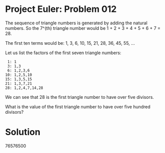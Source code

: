 Project Euler: Problem 012
============================
The sequence of triangle numbers is generated by adding the natural numbers.
So the 7^(th) triangle number would be 1 + 2 + 3 + 4 + 5 + 6 + 7 = 28.

The first ten terms would be:
1, 3, 6, 10, 15, 21, 28, 36, 45, 55, ...

Let us list the factors of the first seven triangle numbers:

     1: 1
     3: 1,3
     6: 1,2,3,6
    10: 1,2,5,10
    15: 1,3,5,15
    21: 1,3,7,21
    28: 1,2,4,7,14,28

We can see that 28 is the first triangle number to have over five divisors.

What is the value of the first triangle number to have over five hundred divisors?

Solution
============================
76576500
